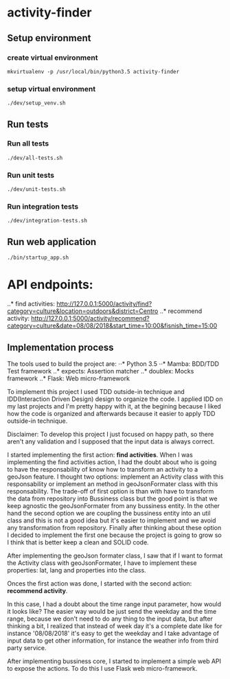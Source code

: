 # activity-finder

## Setup environment

### create virtual environment

```shellscript
mkvirtualenv -p /usr/local/bin/python3.5 activity-finder
```

### setup virtual environment

```shellscript
./dev/setup_venv.sh
```

## Run tests

### Run all tests

```shellscript
./dev/all-tests.sh
```
### Run unit tests

```shellscript
./dev/unit-tests.sh
```
### Run integration tests

```shellscript
./dev/integration-tests.sh
```

## Run web application
```shellscript
./bin/startup_app.sh
```
# API endpoints:
..* find activities: http://127.0.0.1:5000/activity/find?category=culture&location=outdoors&district=Centro
..* recommend activity: http://127.0.0.1:5000/activity/recommend?category=culture&date=08/08/2018&start_time=10:00&fisnish_time=15:00



## Implementation process

The tools used to build the project are:
⋅⋅* Python 3.5
⋅⋅* Mamba: BDD/TDD Test framework
..* expects: Assertion matcher
..* doublex: Mocks framework
..* Flask: Web micro-framework

To implement this project I used TDD outside-in technique and IDD(Interaction Driven Design) design to organize the code.
I applied IDD on my last projects and I'm pretty happy with it, at the begining because I liked how the code is organized and afterwards because it easier to apply TDD outside-in technique.

Disclaimer: To develop this project I just focused on happy path, so there aren't any validation and I supposed that the input data is always correct.

I started implementing the first action: **find activities**.
When I was implementing the find activities action, I had the doubt about who is going to have the responsability of know how to transform an activity to a geoJson feature.
I thought two options: implement an Activity class with this responsability or implement an method in geoJsonFormater class with this responsability. The trade-off of first option is
than with have to transform the data from repository into Bussiness class but the good point is that we keep agnostic the geoJsonFormater from any bussiness entity. In the other hand
the second option we are coupling the bussiness entity into an util class and this is not a good idea but it's easier to implement and we avoid any transformation from repository.
Finally after thinking about these option I decided to implement the first one because the project is going to grow so I think that is better keep a clean and SOLID code.

After implementing the geoJson formater class, I saw that if I want to format the Activity class with geoJsonFormater, I have to implement these properties: lat, lang and properties into the class.

Onces the first action was done, I started with the second action: **recommend activity**.

In this case, I had a doubt about the time range input parameter, how would it looks like? The easier way would be just send the weekday and the time range, because we don't need to do any thing to the input data, but after thinking a bit, I realized that instead of week day it's a complete date like for instance '08/08/2018' it's easy to get the weekday and I take advantage of input data to get other information, for instance the weather info from third party service.

After implementing bussiness core, I started to implement a simple web API to expose the actions. To do this I use Flask web micro-framework.





